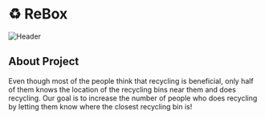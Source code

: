 # &#9851; ReBox
![Header](https://github.com/re-box/testing/blob/main/Images/header.jpg)
## About Project
Even though most of the people think that recycling is beneficial, only half of them knows the location of the recycling bins near them and does recycling.
Our goal is to increase the number of people who does recycling by letting them know where the closest recycling bin is!


